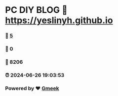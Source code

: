 # PC DIY BLOG :link: https://yeslinyh.github.io 
### :page_facing_up: [5](https://yeslinyh.github.io/tag.html) 
### :speech_balloon: 0 
### :hibiscus: 8206 
### :alarm_clock: 2024-06-26 19:03:53 
### Powered by :heart: [Gmeek](https://github.com/Meekdai/Gmeek)
